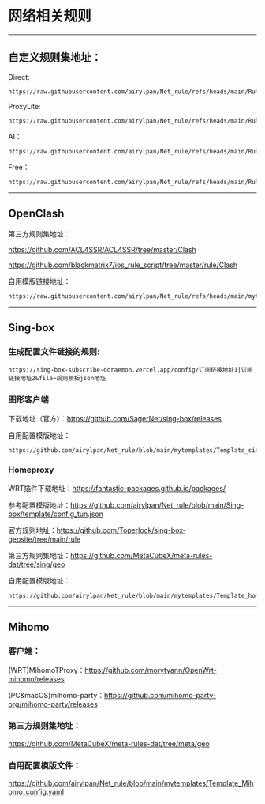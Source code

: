 # 网络相关规则

---

## 自定义规则集地址：

Direct: 
```
https://raw.githubusercontent.com/airylpan/Net_rule/refs/heads/main/Ruleset/Direct.list
```

ProxyLite: 
```
https://raw.githubusercontent.com/airylpan/Net_rule/refs/heads/main/Ruleset/ProxyLite.list
```

AI：
```
https://raw.githubusercontent.com/airylpan/Net_rule/refs/heads/main/Ruleset/AI.list
```
Free：
```
https://raw.githubusercontent.com/airylpan/Net_rule/refs/heads/main/Ruleset/Free.list
```

---

## OpenClash

第三方规则集地址：

https://github.com/ACL4SSR/ACL4SSR/tree/master/Clash

https://github.com/blackmatrix7/ios_rule_script/tree/master/rule/Clash

自用模版链接地址：
```
https://raw.githubusercontent.com/airylpan/Net_rule/refs/heads/main/mytemplates/Template_OpenClash_config.ini
```

---

## Sing-box

### 生成配置文件链接的规则:

```
https://sing-box-subscribe-doraemon.vercel.app/config/订阅链接地址1|订阅链接地址2&file=规则模板json地址
```

### 图形客户端

下载地址（官方）：https://github.com/SagerNet/sing-box/releases

自用配置模版地址：

```
https://github.com/airylpan/Net_rule/blob/main/mytemplates/Template_singbox_config.json
```

### Homeproxy

WRT插件下载地址：https://fantastic-packages.github.io/packages/

参考配置模版地址：https://github.com/airylpan/Net_rule/blob/main/Sing-box/template/config_tun.json

官方规则地址：https://github.com/Toperlock/sing-box-geosite/tree/main/rule

第三方规则集地址：https://github.com/MetaCubeX/meta-rules-dat/tree/sing/geo

自用配置模版地址：

```
https://github.com/airylpan/Net_rule/blob/main/mytemplates/Template_homeproxy_config.json
```

---

## Mihomo

### 客户端：

(WRT)MihomoTProxy：https://github.com/morytyann/OpenWrt-mihomo/releases

(PC&macOS)mihomo-party：https://github.com/mihomo-party-org/mihomo-party/releases

### 第三方规则集地址：

https://github.com/MetaCubeX/meta-rules-dat/tree/meta/geo

### 自用配置模版文件：

https://github.com/airylpan/Net_rule/blob/main/mytemplates/Template_Mihomo_config.yaml
